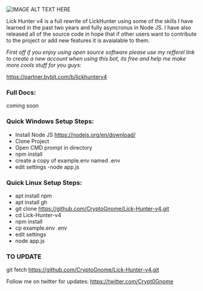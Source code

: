 ![IMAGE ALT TEXT HERE](https://github.com/CryptoGnome/Lick-Hunter-v4/blob/main/css/logo.png)

Lick Hunter v4 is a full rewrite of LickHunter using some of the skills I have learned in the past two years and fully asyncronus in Node JS. I have also released all of the source code in hope that if other users want to contribute to the project or add new features it is avaialable to them.


*First off if you enjoy using open source software please use my refferel link to create a new account when using this bot, its free and help me make more cools stuff for you guys:*

https://partner.bybit.com/b/lickhunterv4


### Full Docs:

coming soon


### Quick Windows Setup Steps:
- Install Node JS https://nodejs.org/en/download/
- Clone Project
- Open CMD prompt in directory 
- npm install
- create a copy of example.env named .env
- edit settings
-node app.js

### Quick Linux Setup Steps:
- apt install npm
- apt  install gh
- git clone https://github.com/CryptoGnome/Lick-Hunter-v4.git
- cd Lick-Hunter-v4
- npm install
- cp example.env .env
- edit settings
- node app.js

### TO UPDATE
git fetch  https://github.com/CryptoGnome/Lick-Hunter-v4.git


Follow me on twitter for updates:
https://twitter.com/Crypt0Gnome
